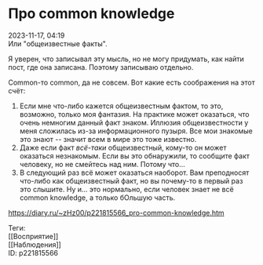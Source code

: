 Про common knowledge
=====================

   
 2023-11-17, 04:19   
  Или "общеизвестные факты".   
   
 Я уверен, что записывал эту мысль, но не могу придумать, как найти пост, где она записана. Поэтому записываю отдельно.   
   
 Common-то common, да не совсем. Вот какие есть соображения на этот счёт:   
   
 1. Если мне что-либо кажется общеизвестным фактом, то это, возможно, только моя фантазия. На практике может оказаться, что очень немногим данный факт знаком. Иллюзия общеизвестности у меня сложилась из-за информационного пузыря. Все мои знакомые это знают -- значит всем в мире это тоже известно.   
 2. Даже если факт  *всё-таки*  общеизвестный, кому-то он может оказаться незнакомым. Если вы это обнаружили, то сообщите факт человеку, но не смейтесь над ним. Потому что...   
 3. В следующий раз всё может оказаться наоборот. Вам преподносят что-либо как общеизвестный факт, но вы почему-то в первый раз это слышите. Ну и... это нормально, если человек знает не всё common knowledge, а только бОльшую часть.   
    
 <https://diary.ru/~zHz00/p221815566_pro-common-knowledge.htm>   
   
 Теги:   
 [[Восприятие]]   
 [[Наблюдения]]   
 ID: p221815566